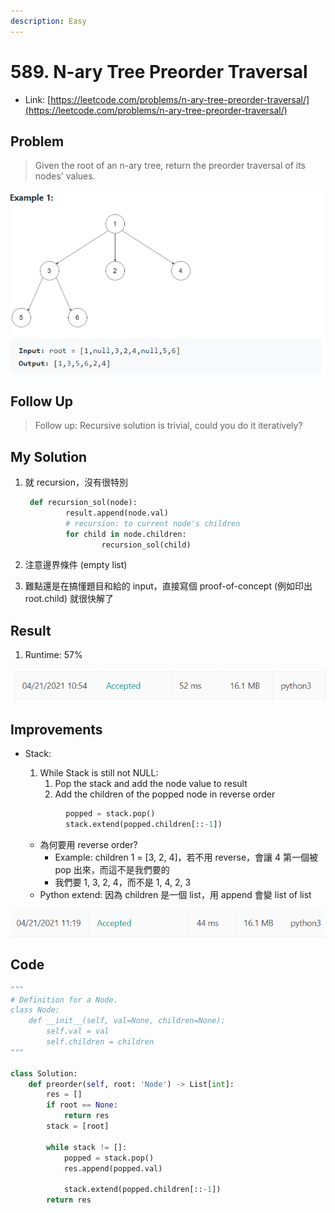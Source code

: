 ```yaml
---
description: Easy
---
```


# 589. N-ary Tree Preorder Traversal

* Link: [https://leetcode.com/problems/n-ary-tree-preorder-traversal/](https://leetcode.com/problems/n-ary-tree-preorder-traversal/)

## Problem

> Given the root of an n-ary tree, return the preorder traversal of its nodes' values.

![](../../.gitbook/assets/589-1.png)

## Follow Up

> Follow up: Recursive solution is trivial, could you do it iteratively?

## My Solution

1. 就 recursion，沒有很特別

   ```python
    def recursion_sol(node):
            result.append(node.val)
            # recursion: to current node's children
            for child in node.children:
                    recursion_sol(child)
   ```

2. 注意邊界條件 \(empty list\)
3. 難點還是在搞懂題目和給的 input，直接寫個 proof-of-concept \(例如印出root.child\) 就很快解了

## Result

1. Runtime: 57%

![](../../.gitbook/assets/589-2.png)

## Improvements

- Stack:
  1. While Stack is still not NULL:
      1. Pop the stack and add the node value to result
      2. Add the children of the popped node in reverse order

   ```python
            popped = stack.pop()
            stack.extend(popped.children[::-1])
   ```

   * 為何要用 reverse order?
     * Example: children 1 = \[3, 2, 4\]，若不用 reverse，會讓 4 第一個被 pop 出來，而這不是我們要的
     * 我們要 1, 3, 2, 4，而不是 1, 4, 2, 3
   * Python extend: 因為 children 是一個 list，用 append 會變 list of list

![](../../.gitbook/assets/589-3.png)


## Code

```python
"""
# Definition for a Node.
class Node:
    def __init__(self, val=None, children=None):
        self.val = val
        self.children = children
"""

class Solution:
    def preorder(self, root: 'Node') -> List[int]:
        res = []
        if root == None:
            return res
        stack = [root]
        
        while stack != []:
            popped = stack.pop()
            res.append(popped.val)
            
            stack.extend(popped.children[::-1])
        return res
            
```
